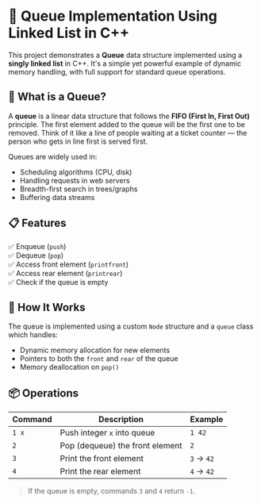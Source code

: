 # 🚀 Queue Implementation Using Linked List in C++

This project demonstrates a **Queue** data structure implemented using a **singly linked list** in C++. It's a simple yet powerful example of dynamic memory handling, with full support for standard queue operations.



## 📖 What is a Queue?<br>

A **queue** is a linear data structure that follows the **FIFO (First In, First Out)** principle. The first element added to the queue will be the first one to be removed. Think of it like a line of people waiting at a ticket counter — the person who gets in line first is served first.

Queues are widely used in:

- Scheduling algorithms (CPU, disk)
- Handling requests in web servers
- Breadth-first search in trees/graphs
- Buffering data streams



## 📋 Features<br>

✅ Enqueue (`push`)  
✅ Dequeue (`pop`)  
✅ Access front element (`printfront`)  
✅ Access rear element (`printrear`)  
✅ Check if the queue is empty



## 🧠 How It Works<br>

The queue is implemented using a custom `Node` structure and a `queue` class which handles:

- Dynamic memory allocation for new elements
- Pointers to both the `front` and `rear` of the queue
- Memory deallocation on `pop()`



## 📦 Operations<br>

| Command       | Description                    | Example       |
|---------------|--------------------------------|---------------|
| `1 x`         | Push integer `x` into queue    | `1 42`        |
| `2`           | Pop (dequeue) the front element| `2`           |
| `3`           | Print the front element        | `3` → `42`    |
| `4`           | Print the rear element         | `4` → `42`    |

> If the queue is empty, commands `3` and `4` return `-1`.






